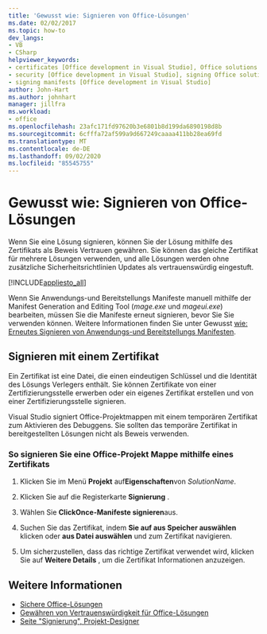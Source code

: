 ```yaml
---
title: 'Gewusst wie: Signieren von Office-Lösungen'
ms.date: 02/02/2017
ms.topic: how-to
dev_langs:
- VB
- CSharp
helpviewer_keywords:
- certificates [Office development in Visual Studio], Office solutions
- security [Office development in Visual Studio], signing Office solutions
- signing manifests [Office development in Visual Studio]
author: John-Hart
ms.author: johnhart
manager: jillfra
ms.workload:
- office
ms.openlocfilehash: 23afc171fd97620b3e6801b8d199da6890198d8b
ms.sourcegitcommit: 6cfffa72af599a9d667249caaaa411bb28ea69fd
ms.translationtype: MT
ms.contentlocale: de-DE
ms.lasthandoff: 09/02/2020
ms.locfileid: "85545755"
---
```

# <a name="how-to-sign-office-solutions"></a>Gewusst wie: Signieren von Office-Lösungen
  Wenn Sie eine Lösung signieren, können Sie der Lösung mithilfe des Zertifikats als Beweis Vertrauen gewähren. Sie können das gleiche Zertifikat für mehrere Lösungen verwenden, und alle Lösungen werden ohne zusätzliche Sicherheitsrichtlinien Updates als vertrauenswürdig eingestuft.

 [!INCLUDE[appliesto_all](../vsto/includes/appliesto-all-md.md)]

 Wenn Sie Anwendungs-und Bereitstellungs Manifeste manuell mithilfe der Manifest Generation and Editing Tool (*mage.exe* und *mageui.exe*) bearbeiten, müssen Sie die Manifeste erneut signieren, bevor Sie Sie verwenden können. Weitere Informationen finden Sie unter Gewusst [wie: Erneutes Signieren von Anwendungs-und Bereitstellungs Manifesten](../deployment/how-to-re-sign-application-and-deployment-manifests.md).

## <a name="sign-by-using-a-certificate"></a>Signieren mit einem Zertifikat
 Ein Zertifikat ist eine Datei, die einen eindeutigen Schlüssel und die Identität des Lösungs Verlegers enthält. Sie können Zertifikate von einer Zertifizierungsstelle erwerben oder ein eigenes Zertifikat erstellen und von einer Zertifizierungsstelle signieren.

 Visual Studio signiert Office-Projektmappen mit einem temporären Zertifikat zum Aktivieren des Debuggens. Sie sollten das temporäre Zertifikat in bereitgestellten Lösungen nicht als Beweis verwenden.

### <a name="to-sign-an-office-solution-by-using-a-certificate"></a>So signieren Sie eine Office-Projekt Mappe mithilfe eines Zertifikats

1. Klicken Sie im Menü **Projekt** auf**Eigenschaften**von _SolutionName_.

2. Klicken Sie auf die Registerkarte **Signierung** .

3. Wählen Sie **ClickOnce-Manifeste signieren**aus.

4. Suchen Sie das Zertifikat, indem **Sie auf aus Speicher auswählen** klicken oder **aus Datei auswählen** und zum Zertifikat navigieren.

5. Um sicherzustellen, dass das richtige Zertifikat verwendet wird, klicken Sie auf **Weitere Details** , um die Zertifikat Informationen anzuzeigen.

## <a name="see-also"></a>Weitere Informationen

- [Sichere Office-Lösungen](../vsto/securing-office-solutions.md)
- [Gewähren von Vertrauenswürdigkeit für Office-Lösungen](../vsto/granting-trust-to-office-solutions.md)
- [Seite "Signierung", Projekt-Designer](../ide/reference/signing-page-project-designer.md)
